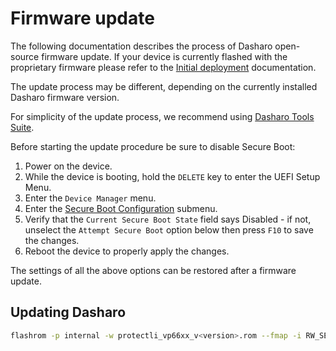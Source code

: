 # Firmware update

The following documentation describes the process of Dasharo open-source
firmware update. If your device is currently flashed with the proprietary
firmware please refer to the [Initial deployment](initial-deployment.md)
documentation.

The update process may be different, depending on the currently installed
Dasharo firmware version.

For simplicity of the update process, we recommend using
[Dasharo Tools Suite](../../dasharo-tools-suite/overview.md).

Before starting the update procedure be sure to disable Secure Boot:

1. Power on the device.
2. While the device is booting, hold the `DELETE` key to enter the UEFI Setup
   Menu.
3. Enter the `Device Manager` menu.
4. Enter the [Secure Boot Configuration](../../dasharo-menu-docs/device-manager.md#secure-boot-configuration)
   submenu.
5. Verify that the `Current Secure Boot State` field says Disabled - if not,
   unselect the `Attempt Secure Boot` option below then press `F10` to save
   the changes.
6. Reboot the device to properly apply the changes.

The settings of all the above options can be restored after a firmware update.

## Updating Dasharo

```bash
flashrom -p internal -w protectli_vp66xx_v<version>.rom --fmap -i RW_SECTION_A
```
